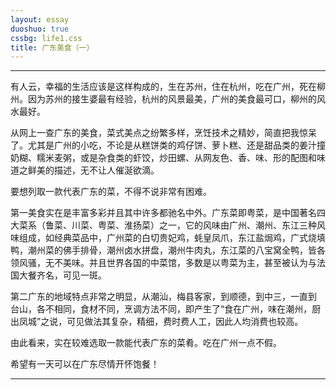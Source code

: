```yaml
---
layout: essay
duoshuo: true
cssbg: life1.css
title: 广东美食（一）
---
```


----------

有人云，幸福的生活应该是这样构成的，生在苏州，住在杭州，吃在广州，死在柳州。因为苏州的接生婆最有经验，杭州的风景最美，广州的美食最可口，柳州的风水最好。

从网上一查广东的美食，菜式美点之纷繁多样，烹饪技术之精妙，简直把我惊呆了。尤其是广州的小吃，不论是从糕饼类的鸡仔饼、萝卜糕、还是甜品类的姜汁撞奶糊、糯米麦粥，或是杂食类的虾饺，炒田螺、从网友色、香、味、形的配图和味道之鲜美的描述，无不让人催涎欲滴。

要想列取一款代表广东的菜，不得不说非常有困难。

第一美食实在是丰富多彩并且其中许多都驰名中外。广东菜即粤菜，是中国著名四大菜系（鲁菜、川菜、粤菜、淮扬菜）之一，它的风味由广州、潮州、东江三种风味组成，如经典菜品中，广州菜的白切贵妃鸡，蚝皇凤爪，东江盐焗鸡，广式烧填鸭，潮州菜的佛手排骨，潮州卤水拼盘，潮州牛肉丸，东江菜的八宝窝全鸭，皆各领风骚，无不美味。并且世界各国的中菜馆，多数是以粤菜为主，甚至被认为与法国大餐齐名，可见一斑。

第二广东的地域特点非常之明显，从潮汕，梅县客家，到顺德，到中三，一直到 台山，各不相同，食材不同，烹调方法不同，即产生了“食在广州，味在潮州，厨出凤城”之说，可见做法其复杂，精细，费时费人工，因此人均消费也较高。

由此看来，实在较难选取一款能代表广东的菜肴。吃在广州一点不假。

希望有一天可以在广东尽情开怀饱餐！



---------

